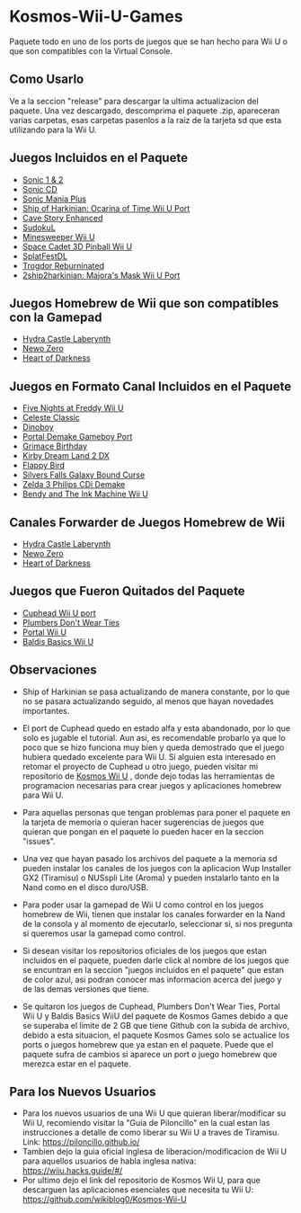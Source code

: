 # Kosmos-Wii-U-Games
Paquete todo en uno de los ports de juegos que se han hecho para Wii U o que son compatibles con la Virtual Console.

## Como Usarlo

Ve a la seccion "release" para descargar la ultima actualizacion del paquete. Una vez descargado, descomprima el paquete .zip, apareceran varias carpetas, esas carpetas pasenlos a la raiz de la tarjeta sd que esta utilizando para la Wii U.

## Juegos Incluidos en el Paquete

* [Sonic 1 & 2](https://gitlab.com/QuarkTheAwesome/sonic2013-wiiu/-/jobs)
* [Sonic CD](https://github.com/Clownacy/Sonic-CD-11-Decompilation/releases)
* [Sonic Mania Plus](https://github.com/Clownacy/Sonic-Mania-Decompilation/releases)
* [Ship of Harkinian: Ocarina of Time Wii U Port](https://github.com/HarbourMasters/Shipwright/releases)
* [Cave Story Enhanced](https://github.com/wikiblog0/CSE2EX)
* [SudokuL](https://github.com/Mips96/SuDokuL)
* [Minesweeper Wii U](https://github.com/rw-r-r-0644/Minesweeper_WiiU)
* [Space Cadet 3D Pinball Wii U](https://www.mediafire.com/file/6rujs55vvk9a5v8/SpaceCadetPinball.zip/file)
* [SplatFestDL](https://github.com/Sheldon10095/SFDL)
* [Trogdor Reburninated](https://github.com/Mips96/Trogdor-Reburninated/releases)
* [2ship2harkinian: Majora's Mask Wii U Port](https://github.com/HarbourMasters/2ship2harkinian-WiiU/actions/runs/9589213048)

## Juegos Homebrew de Wii que son compatibles con la Gamepad

* [Hydra Castle Laberynth](https://github.com/JeffRuLz/OpenHCL/releases)
* [Newo Zero](https://wiidatabase.de/downloads/spiele/newo-zero/)
* [Heart of Darkness](https://github.com/wikiblog0/HeartOfDarkness-SDL/releases)

## Juegos en Formato Canal Incluidos en el Paquete

* [Five Nights at Freddy Wii U](https://source-macchiato.itch.io/fnaf-wiiu-edition)
* [Celeste Classic](https://github.com/JeffRuLz/Celeste-Classic-GBA/releases)
* [Dinoboy](https://github.com/rnegron/dino-gb/releases)
* [Portal Demake Gameboy Port](https://goofyblocks.itch.io/portal-gb-demake)
* [Grimace Birthday](https://drive.google.com/file/d/1f_GndVVKGKRkI-iIa0SiC3vX0hHHmEal/view?usp=sharing)
* [Kirby Dream Land 2 DX](https://drive.google.com/file/d/1WSH8uEs8hmAt0TLlx4NC2KbZ5r-F5JZ0/view?usp=sharing)
* [Flappy Bird](https://drive.google.com/file/d/1enk3XHAZmUkHpAOdbGayAiy7pYnF4Biz/view?usp=sharing)
* [Silvers Falls Galaxy Bound Curse](https://drive.google.com/file/d/1uorLGwRYZ1wZ-_VbhMamt5aNbWmg81D6/view?usp=sharing)
* [Zelda 3 Philips CDi Demake](https://drive.google.com/file/d/1bW725eikRu81_tE2EOGLTcCf4pXTZEy-/view?usp=sharing)
* [Bendy and The Ink Machine Wii U](https://spanishfreddy.itch.io/batim-ch1-wiiu)

## Canales Forwarder de Juegos Homebrew de Wii

* [Hydra Castle Laberynth](https://drive.google.com/file/d/1YnW4D2o1LYwpjXWBoWQX83l99pK7T4_W/view?usp=sharing)
* [Newo Zero](https://drive.google.com/file/d/1NGub4qa3uJA24AQSRTI0qTxLagcpxxTR/view?usp=sharing)
* [Heart of Darkness](https://github.com/wikiblog0/HeartOfDarkness-SDL/releases)

## Juegos que Fueron Quitados del Paquete

* [Cuphead Wii U port](https://drive.google.com/file/d/1_9htpvd7siKqJaCMBb2PhdtiaojisjrT/view?usp=sharing)
* [Plumbers Don't Wear Ties](https://github.com/MaikelChan/PlumbersDontWearTies-SDL)
* [Portal Wii U](https://source-macchiato.itch.io/portal-wiiu-edition)
* [Baldis Basics Wii U](https://spanishfreddy.itch.io/bbieal-wiiu)

## Observaciones

* Ship of Harkinian se pasa actualizando de manera constante, por lo que no se pasara actualizando seguido, al menos que hayan novedades importantes.

* El port de Cuphead quedo en estado alfa y esta abandonado, por lo que solo es jugable el tutorial. Aun asi, es recomendable probarlo ya que lo poco que se hizo funciona muy bien y queda demostrado que el juego hubiera quedado excelente para Wii U. Si alguien esta interesado en retomar el proyecto de Cuphead u otro juego, pueden visitar mi repositorio de [Kosmos Wii U](https://github.com/wikiblog0/Kosmos-Wii-U) , donde dejo todas las herramientas de programacion necesarias para crear juegos y aplicaciones homebrew para Wii U.

* Para aquellas personas que tengan problemas para poner el paquete en la tarjeta de memoria o quieran hacer sugerencias de juegos que quieran que pongan en el paquete lo pueden hacer en la seccion "issues".

* Una vez que hayan pasado los archivos del paquete a la memoria sd pueden instalar los canales de los juegos con la aplicacion Wup Installer GX2 (Tiramisu) o NUSspli Lite (Aroma) y pueden instalarlo tanto en la Nand como en el disco duro/USB.

* Para poder usar la gamepad de Wii U como control en los juegos homebrew de Wii, tienen que instalar los canales forwarder en la Nand de la consola y al momento de ejecutarlo, seleccionar si, si nos pregunta si queremos usar la gamepad como control.

* Si desean visitar los repositorios oficiales de los juegos que estan incluidos en el paquete, pueden darle click al nombre de los juegos que se encuntran en la seccion "juegos incluidos en el paquete" que estan de color azul, asi podran conocer mas informacion acerca del juego y de las demas versiones que tiene.

* Se quitaron los juegos de Cuphead, Plumbers Don't Wear Ties, Portal Wii U y Baldis Basics WiiU del paquete de Kosmos Games debido a que se superaba el limite de 2 GB que tiene Github con la subida de archivo, debido a esta situacion, el paquete Kosmos Games solo se actualice los ports o juegos homebrew que ya estan en el paquete. Puede que el paquete sufra de cambios si aparece un port o juego homebrew que merezca estar en el paquete.

## Para los Nuevos Usuarios
* Para los nuevos usuarios de una Wii U que quieran liberar/modificar su Wii U, recomiendo visitar la "Guia de Piloncillo" en la cual estan las instrucciones a detalle de como liberar su Wii U a traves de Tiramisu. Link: https://piloncillo.github.io/
* Tambien dejo la guia oficial inglesa de liberacion/modificacion de Wii U para aquellos usuarios de habla inglesa nativa: https://wiiu.hacks.guide/#/
* Por ultimo dejo el link del repositorio de Kosmos Wii U, para que descarguen las aplicaciones esenciales que necesita tu Wii U: https://github.com/wikiblog0/Kosmos-Wii-U
